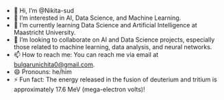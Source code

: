- 👋 Hi, I’m @Nikita-sud
- 👀 I’m interested in AI, Data Science, and Machine Learning.
- 🌱 I’m currently learning Data Science and Artificial Intelligence at Maastricht University.
- 💞️ I’m looking to collaborate on AI and Data Science projects, especially those related to machine learning, data analysis, and neural networks.
- 📫 How to reach me: You can reach me via email at bulgarunichita0@gmail.com.
- 😄 Pronouns: he/him
- ⚡ Fun fact: The energy released in the fusion of deuterium and tritium is approximately 17.6 MeV (mega-electron volts)!

<!---
Nikita-sud/Nikita-sud is a ✨ special ✨ repository because its `README.md` (this file) appears on your GitHub profile.
You can click the Preview link to take a look at your changes.
--->
